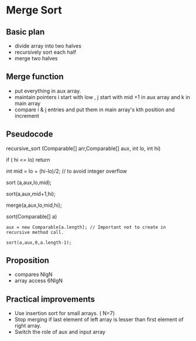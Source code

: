 Merge Sort
=

Basic plan
-

* divide array into two halves
* recursively sort each half
* merge two halves


Merge function
-

  * put everything in aux array.
  * maintain pointers i start with low , j start with mid +1 in aux array and k in main array
  * compare i & j entries and put them in main array's kth position and increment

Pseudocode
-
 recursive_sort (Comparable[] arr,Comparable[] aux, int lo, int hi)
   
   if ( hi <= lo) return
   
   int mid = lo + (hi-lo)/2; // to avoid integer overflow
   
   sort (a,aux,lo,mid);
   
   sort(a,aux,mid+1,hi);
   
   merge(a,aux,lo,mid,hi);
 
 sort(Comparable[] a)
   
    aux = new Comparable[a.length]; // Important not to create in recursive method call.
    
    sort(a,aux,0,a.length-1);

Proposition
-

* compares NlgN
* array access 6NlgN


Practical improvements
-

* Use insertion sort for small arrays. ( N=7)
* Stop merging if last element of left array is lesser than first element of right array.
* Switch the role of aux and input array
